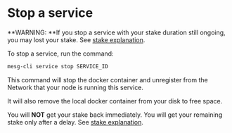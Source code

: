 # Stop a service

**WARNING: **If you stop a service with your stake duration still ongoing, you may lost your stake. See [stake explanation](/service/run/README.md).

To stop a service, run the command:

```bash
mesg-cli service stop SERVICE_ID
```

This command will stop the docker container and unregister from the Network that your node is running this service.

It will also remove the local docker container from your disk to free space.

You will **NOT** get your stake back immediately. You will get your remaining stake only after a delay. See [stake explanation](/service/run/README.md).
